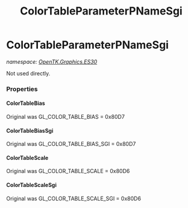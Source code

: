 ﻿---
title: ColorTableParameterPNameSgi
---

# ColorTableParameterPNameSgi
_namespace: [OpenTK.Graphics.ES30](N-OpenTK.Graphics.ES30.html)_

Not used directly.



### Properties

#### ColorTableBias
Original was GL_COLOR_TABLE_BIAS = 0x80D7
#### ColorTableBiasSgi
Original was GL_COLOR_TABLE_BIAS_SGI = 0x80D7
#### ColorTableScale
Original was GL_COLOR_TABLE_SCALE = 0x80D6
#### ColorTableScaleSgi
Original was GL_COLOR_TABLE_SCALE_SGI = 0x80D6

